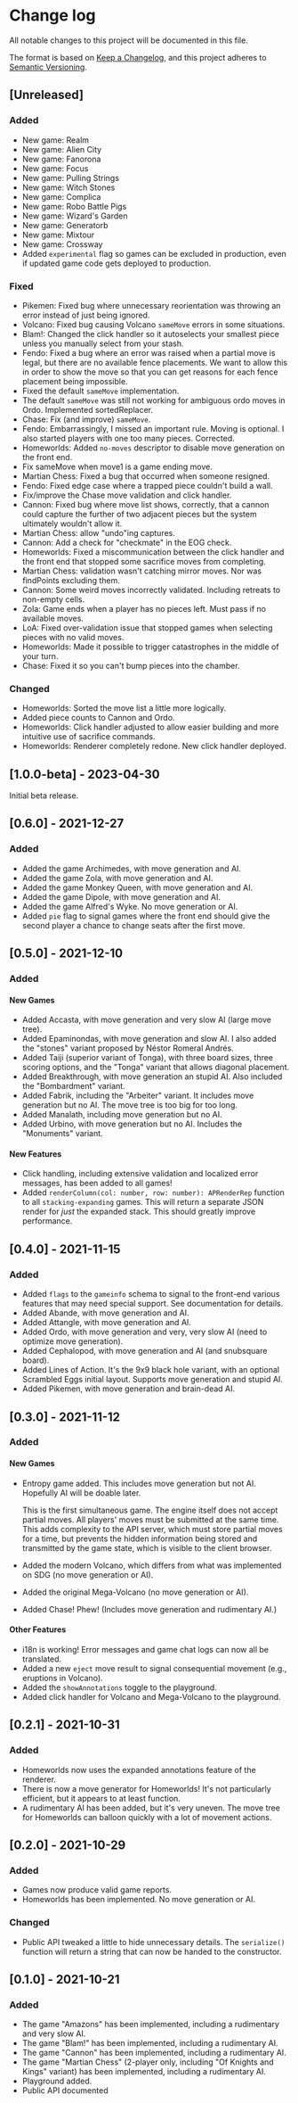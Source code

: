 # Change log

All notable changes to this project will be documented in this file.

The format is based on [Keep a Changelog](https://keepachangelog.com/en/1.0.0/),
and this project adheres to [Semantic Versioning](https://semver.org/spec/v2.0.0.html).

## [Unreleased]

### Added

* New game: Realm
* New game: Alien City
* New game: Fanorona
* New game: Focus
* New game: Pulling Strings
* New game: Witch Stones
* New game: Complica
* New game: Robo Battle Pigs
* New game: Wizard's Garden
* New game: Generatorb
* New game: Mixtour
* New game: Crossway
* Added `experimental` flag so games can be excluded in production, even if updated game code gets deployed to production.

### Fixed

* Pikemen: Fixed bug where unnecessary reorientation was throwing an error instead of just being ignored.
* Volcano: Fixed bug causing Volcano `sameMove` errors in some situations.
* Blam!: Changed the click handler so it autoselects your smallest piece unless you manually select from your stash.
* Fendo: Fixed a bug where an error was raised when a partial move is legal, but there are no available fence placements. We want to allow this in order to show the move so that you can get reasons for each fence placement being impossible.
* Fixed the default `sameMove` implementation.
* The default `sameMove` was still not working for ambiguous ordo moves in Ordo. Implemented sortedReplacer.
* Chase: Fix (and improve) `sameMove`.
* Fendo: Embarrassingly, I missed an important rule. Moving is optional. I also started players with one too many pieces. Corrected.
* Homeworlds: Added `no-moves` descriptor to disable move generation on the front end.
* Fix sameMove when move1 is a game ending move.
* Martian Chess: Fixed a bug that occurred when someone resigned.
* Fendo: Fixed edge case where a trapped piece couldn't build a wall.
* Fix/improve the Chase move validation and click handler.
* Cannon: Fixed bug where move list shows, correctly, that a cannon could capture the further of two adjacent pieces but the system ultimately wouldn't allow it.
* Martian Chess: allow "undo"ing captures.
* Cannon: Add a check for "checkmate" in the EOG check.
* Homeworlds: Fixed a miscommunication between the click handler and the front end that stopped some sacrifice moves from completing.
* Martian Chess: validation wasn't catching mirror moves. Nor was findPoints excluding them.
* Cannon: Some weird moves incorrectly validated. Including retreats to non-empty cells.
* Zola: Game ends when a player has no pieces left. Must pass if no available moves.
* LoA: Fixed over-validation issue that stopped games when selecting pieces with no valid moves.
* Homeworlds: Made it possible to trigger catastrophes in the middle of your turn.
* Chase: Fixed it so you can't bump pieces into the chamber.

### Changed

* Homeworlds: Sorted the move list a little more logically.
* Added piece counts to Cannon and Ordo.
* Homeworlds: Click handler adjusted to allow easier building and more intuitive use of sacrifice commands.
* Homeworlds: Renderer completely redone. New click handler deployed.

## [1.0.0-beta] - 2023-04-30

Initial beta release.

## [0.6.0] - 2021-12-27

### Added

- Added the game Archimedes, with move generation and AI.
- Added the game Zola, with move generation and AI.
- Added the game Monkey Queen, with move generation and AI.
- Added the game Dipole, with move generation and AI.
- Added the game Alfred's Wyke. No move generation or AI.
- Added `pie` flag to signal games where the front end should give the second player a chance to change seats after the first move.

## [0.5.0] - 2021-12-10

### Added

#### New Games
- Added Accasta, with move generation and very slow AI (large move tree).
- Added Epaminondas, with move generation and slow AI. I also added the "stones" variant proposed by Néstor Romeral Andrés.
- Added Taiji (superior variant of Tonga), with three board sizes, three scoring options, and the "Tonga" variant that allows diagonal placement.
- Added Breakthrough, with move generation an stupid AI. Also included the "Bombardment" variant.
- Added Fabrik, including the "Arbeiter" variant. It includes move generation but no AI. The move tree is too big for too long.
- Added Manalath, including move generation but no AI.
- Added Urbino, with move generation but no AI. Includes the "Monuments" variant.

#### New Features

- Click handling, including extensive validation and localized error messages, has been added to all games!
- Added `renderColumn(col: number, row: number): APRenderRep` function to all `stacking-expanding` games. This will return a separate JSON render for *just* the expanded stack. This should greatly improve performance.

## [0.4.0] - 2021-11-15

### Added

- Added `flags` to the `gameinfo` schema to signal to the front-end various features that may need special support. See documentation for details.
- Added Abande, with move generation and AI.
- Added Attangle, with move generation and AI.
- Added Ordo, with move generation and very, very slow AI (need to optimize move generation).
- Added Cephalopod, with move generation and AI (and snubsquare board).
- Added Lines of Action. It's the 9x9 black hole variant, with an optional Scrambled Eggs initial layout. Supports move generation and stupid AI.
- Added Pikemen, with move generation and brain-dead AI.

## [0.3.0] - 2021-11-12

### Added

#### New Games

- Entropy game added. This includes move generation but not AI. Hopefully AI will be doable later.

  This is the first simultaneous game. The engine itself does not accept partial moves. All players' moves must be submitted at the same time. This adds complexity to the API server, which must store partial moves for a time, but prevents the hidden information being stored and transmitted by the game state, which is visible to the client browser.
- Added the modern Volcano, which differs from what was implemented on SDG (no move generation or AI).
- Added the original Mega-Volcano (no move generation or AI).
- Added Chase! Phew! (Includes move generation and rudimentary AI.)

#### Other Features

- i18n is working! Error messages and game chat logs can now all be translated.
- Added a new `eject` move result to signal consequential movement (e.g., eruptions in Volcano).
- Added the `showAnnotations` toggle to the playground.
- Added click handler for Volcano and Mega-Volcano to the playground.

## [0.2.1] - 2021-10-31

### Added

- Homeworlds now uses the expanded annotations feature of the renderer.
- There is now a move generator for Homeworlds! It's not particularly efficient, but it appears to at least function.
- A rudimentary AI has been added, but it's very uneven. The move tree for Homeworlds can balloon quickly with a lot of movement actions.

## [0.2.0] - 2021-10-29

### Added

- Games now produce valid game reports.
- Homeworlds has been implemented. No move generation or AI.

### Changed

- Public API tweaked a little to hide unnecessary details. The `serialize()` function will return a string that can now be handed to the constructor.

## [0.1.0] - 2021-10-21

### Added

- The game "Amazons" has been implemented, including a rudimentary and very slow AI.
- The game "Blam!" has been implemented, including a rudimentary AI.
- The game "Cannon" has been implemented, including a rudimentary AI.
- The game "Martian Chess" (2-player only, including "Of Knights and Kings" variant) has been implemented, including a rudimentary AI.
- Playground added.
- Public API documented
